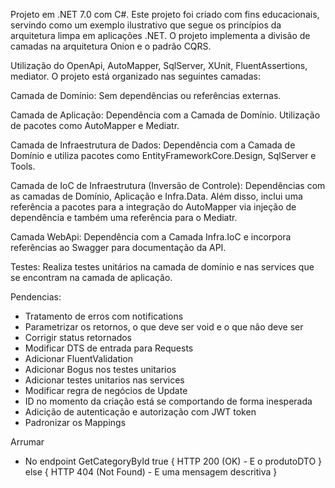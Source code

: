 Projeto em .NET 7.0 com C#.
Este projeto foi criado com fins educacionais, servindo como um exemplo ilustrativo que segue os princípios da arquitetura limpa em aplicações .NET.
O projeto implementa a divisão de camadas na arquitetura Onion e o padrão CQRS.

Utilização do OpenApi, AutoMapper, SqlServer, XUnit, FluentAssertions, mediator.
O projeto está organizado nas seguintes camadas:

Camada de Domínio:
Sem dependências ou referências externas.

Camada de Aplicação:
Dependência com a Camada de Domínio. Utilização de pacotes como AutoMapper e Mediatr.

Camada de Infraestrutura de Dados:
Dependência com a Camada de Domínio e utiliza pacotes como EntityFrameworkCore.Design, SqlServer e Tools.

Camada de IoC de Infraestrutura (Inversão de Controle):
Dependências com as camadas de Domínio, Aplicação e Infra.Data. Além disso, inclui uma referência a pacotes para a integração do AutoMapper via injeção de dependência e também uma referência para o Mediatr.

Camada WebApi:
Dependência com a Camada Infra.IoC e incorpora referências ao Swagger para documentação da API.

Testes:
Realiza testes unitários na camada de domínio e nas services que se encontram na camada de aplicação.

Pendencias:

- Tratamento de erros com notifications
- Parametrizar os retornos, o que deve ser void e o que não deve ser
- Corrigir status retornados
- Modificar DTS de entrada para Requests
- Adicionar FluentValidation
- Adicionar Bogus nos testes unitarios
- Adicionar testes unitarios nas services
- Modificar regra de negócios de Update
- ID no momento da criação está se comportando de forma inesperada
- Adicição de autenticação e autorização com JWT token
- Padronizar os Mappings


Arrumar

- No endpoint GetCategoryById
true {
    HTTP 200 (OK) - E o produtoDTO
} else {
    HTTP 404 (Not Found) - E uma mensagem descritiva
}